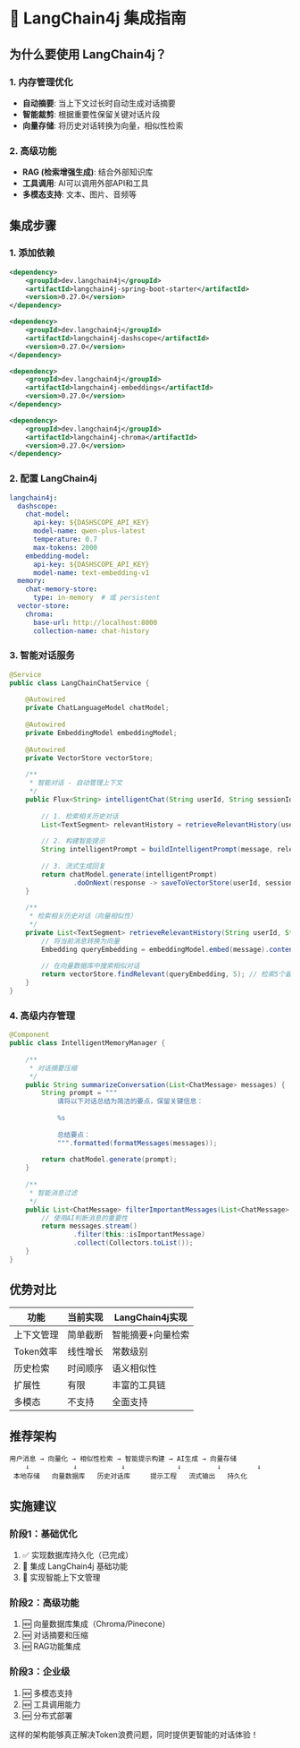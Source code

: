 # 🚀 LangChain4j 集成指南

## 为什么要使用 LangChain4j？

### 1. **内存管理优化**
- **自动摘要**: 当上下文过长时自动生成对话摘要
- **智能裁剪**: 根据重要性保留关键对话片段
- **向量存储**: 将历史对话转换为向量，相似性检索

### 2. **高级功能**
- **RAG (检索增强生成)**: 结合外部知识库
- **工具调用**: AI可以调用外部API和工具
- **多模态支持**: 文本、图片、音频等

## 集成步骤

### 1. 添加依赖

```xml
<dependency>
    <groupId>dev.langchain4j</groupId>
    <artifactId>langchain4j-spring-boot-starter</artifactId>
    <version>0.27.0</version>
</dependency>

<dependency>
    <groupId>dev.langchain4j</groupId>
    <artifactId>langchain4j-dashscope</artifactId>
    <version>0.27.0</version>
</dependency>

<dependency>
    <groupId>dev.langchain4j</groupId>
    <artifactId>langchain4j-embeddings</artifactId>
    <version>0.27.0</version>
</dependency>

<dependency>
    <groupId>dev.langchain4j</groupId>
    <artifactId>langchain4j-chroma</artifactId>
    <version>0.27.0</version>
</dependency>
```

### 2. 配置 LangChain4j

```yaml
langchain4j:
  dashscope:
    chat-model:
      api-key: ${DASHSCOPE_API_KEY}
      model-name: qwen-plus-latest
      temperature: 0.7
      max-tokens: 2000
    embedding-model:
      api-key: ${DASHSCOPE_API_KEY}
      model-name: text-embedding-v1
  memory:
    chat-memory-store:
      type: in-memory  # 或 persistent
  vector-store:
    chroma:
      base-url: http://localhost:8000
      collection-name: chat-history
```

### 3. 智能对话服务

```java
@Service
public class LangChainChatService {
    
    @Autowired
    private ChatLanguageModel chatModel;
    
    @Autowired
    private EmbeddingModel embeddingModel;
    
    @Autowired
    private VectorStore vectorStore;
    
    /**
     * 智能对话 - 自动管理上下文
     */
    public Flux<String> intelligentChat(String userId, String sessionId, String message) {
        
        // 1. 检索相关历史对话
        List<TextSegment> relevantHistory = retrieveRelevantHistory(userId, sessionId, message);
        
        // 2. 构建智能提示
        String intelligentPrompt = buildIntelligentPrompt(message, relevantHistory);
        
        // 3. 流式生成回复
        return chatModel.generate(intelligentPrompt)
                .doOnNext(response -> saveToVectorStore(userId, sessionId, message, response));
    }
    
    /**
     * 检索相关历史对话（向量相似性）
     */
    private List<TextSegment> retrieveRelevantHistory(String userId, String sessionId, String message) {
        // 将当前消息转换为向量
        Embedding queryEmbedding = embeddingModel.embed(message).content();
        
        // 在向量数据库中搜索相似对话
        return vectorStore.findRelevant(queryEmbedding, 5); // 检索5个最相关的对话片段
    }
}
```

### 4. 高级内存管理

```java
@Component
public class IntelligentMemoryManager {
    
    /**
     * 对话摘要压缩
     */
    public String summarizeConversation(List<ChatMessage> messages) {
        String prompt = """
            请将以下对话总结为简洁的要点，保留关键信息：
            
            %s
            
            总结要点：
            """.formatted(formatMessages(messages));
            
        return chatModel.generate(prompt);
    }
    
    /**
     * 智能消息过滤
     */
    public List<ChatMessage> filterImportantMessages(List<ChatMessage> messages) {
        // 使用AI判断消息的重要性
        return messages.stream()
                .filter(this::isImportantMessage)
                .collect(Collectors.toList());
    }
}
```

## 优势对比

| 功能 | 当前实现 | LangChain4j实现 |
|------|----------|----------------|
| 上下文管理 | 简单截断 | 智能摘要+向量检索 |
| Token效率 | 线性增长 | 常数级别 |
| 历史检索 | 时间顺序 | 语义相似性 |
| 扩展性 | 有限 | 丰富的工具链 |
| 多模态 | 不支持 | 全面支持 |

## 推荐架构

```
用户消息 → 向量化 → 相似性检索 → 智能提示构建 → AI生成 → 向量存储
    ↓           ↓           ↓             ↓         ↓         ↓
 本地存储   向量数据库   历史对话库     提示工程   流式输出   持久化
```

## 实施建议

### 阶段1：基础优化
1. ✅ 实现数据库持久化（已完成）
2. 🔄 集成 LangChain4j 基础功能
3. 🔄 实现智能上下文管理

### 阶段2：高级功能
1. 🆕 向量数据库集成（Chroma/Pinecone）
2. 🆕 对话摘要和压缩
3. 🆕 RAG功能集成

### 阶段3：企业级
1. 🆕 多模态支持
2. 🆕 工具调用能力
3. 🆕 分布式部署

这样的架构能够真正解决Token浪费问题，同时提供更智能的对话体验！
